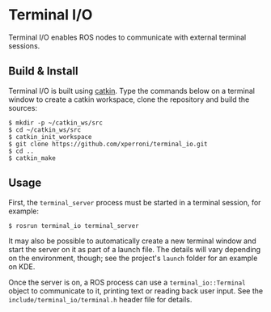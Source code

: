 Terminal I/O
============

Terminal I/O enables ROS nodes to communicate with external terminal sessions.

Build & Install
---------------

Terminal I/O is built using [catkin](http://wiki.ros.org/catkin). Type the commands below on a terminal window to create a catkin workspace, clone the repository and build the sources:

    $ mkdir -p ~/catkin_ws/src
    $ cd ~/catkin_ws/src
    $ catkin_init_workspace
    $ git clone https://github.com/xperroni/terminal_io.git
    $ cd ..
    $ catkin_make

Usage
-----

First, the `terminal_server` process must be started in a terminal session, for example:

    $ rosrun terminal_io terminal_server

It may also be possible to automatically create a new terminal window and start the server on it as part of a launch file. The details will vary depending on the environment, though; see the project's `launch` folder for an example on KDE.

Once the server is on, a ROS process can use a `terminal_io::Terminal` object to communicate to it, printing text or reading back user input. See the `include/terminal_io/terminal.h` header file for details.
